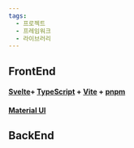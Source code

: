 ```yaml
---
tags:
  - 프로젝트
  - 프레임워크
  - 라이브러리
---
```

## FrontEnd
#### [Svelte](https://svelte.dev/)+  [TypeScript](https://www.typescriptlang.org/) + [Vite](https://ko.vitejs.dev/) + [pnpm](https://pnpm.io/ko/)
#### [Material UI](https://mui.com/material-ui/getting-started/)

## BackEnd




